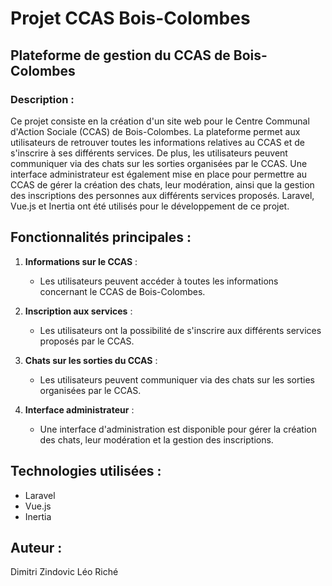 # Projet CCAS Bois-Colombes

## Plateforme de gestion du CCAS de Bois-Colombes

### Description :

Ce projet consiste en la création d'un site web pour le Centre Communal d'Action Sociale (CCAS) de Bois-Colombes. La plateforme permet aux utilisateurs de retrouver toutes les informations relatives au CCAS et de s'inscrire à ses différents services. De plus, les utilisateurs peuvent communiquer via des chats sur les sorties organisées par le CCAS. Une interface administrateur est également mise en place pour permettre au CCAS de gérer la création des chats, leur modération, ainsi que la gestion des inscriptions des personnes aux différents services proposés. Laravel, Vue.js et Inertia ont été utilisés pour le développement de ce projet.

## Fonctionnalités principales :

1. **Informations sur le CCAS** :
   - Les utilisateurs peuvent accéder à toutes les informations concernant le CCAS de Bois-Colombes.

2. **Inscription aux services** :
   - Les utilisateurs ont la possibilité de s'inscrire aux différents services proposés par le CCAS.

3. **Chats sur les sorties du CCAS** :
   - Les utilisateurs peuvent communiquer via des chats sur les sorties organisées par le CCAS.

4. **Interface administrateur** :
   - Une interface d'administration est disponible pour gérer la création des chats, leur modération et la gestion des inscriptions.

## Technologies utilisées :

- Laravel
- Vue.js
- Inertia

## Auteur :

Dimitri Zindovic 
Léo Riché
